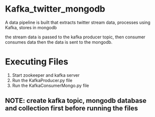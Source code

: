 # Kafka_twitter_mongodb

A data pipeline is built that extracts twitter stream data, processes using Kafka, stores in mongodb

the stream data is passed to the kafka producer topic, then consumer consumes data then the data is sent to the mongodb.

# Executing Files

1) Start zookeeper and kafka server
2) Run the KafkaProducer.py file
3) Run the KafkaConsumerMongo.py file

## NOTE: create kafka topic, mongodb database and collection first before running the files
